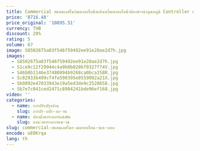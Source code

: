 ```yaml
---
title: Commercial สแตนเลสในร่มเตาอบไอน้ําแห้งเหงื่อเตาอบไอน้ําห้องซาวน่าอุณหภูมิ Controller อุปกรณ์
price: '8716.48'
price_original: '10895.51'
currency: THB
discount: 20%
rating: 5
volume: 67
image: S8502675a03f546f59492ee91e20ae2d7h.jpg
images:
  - S8502675a03f546f59492ee91e20ae2d7h.jpg
  - S1ce9c12f29944c4a9b0b0206f0327f74V.jpg
  - S46b0b1146e37480894b9268ca0bca158R.jpg
  - Sc82933b499cf4fe590395e0559092a21X.jpg
  - Sb9892e47033943e19a5ed3de9c2528658.jpg
  - Sb7e7c041ced2471c8904241bde96ef168.jpg
video: ''
categories:
  - name: การปรับปรุงบ้าน
    slug: การปร-บปร-งบ-าน
  - name: ห้องน้ำตารางการแข่งขัน
    slug: องน-ำตารางการแข-งข
slug: commercial-สแตนเลสในร-มเตาอบไอน-าแห-งเหง
encode: oE0Krqa
lang: th
---
```

  